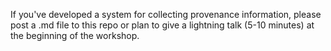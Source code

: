 If you've developed a system for collecting provenance information, please post a .md file to this repo or plan to give a lightning talk (5-10 minutes) at the beginning of the workshop.
